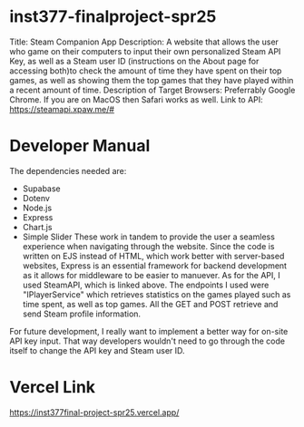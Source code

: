 # inst377-finalproject-spr25

Title: Steam Companion App
Description: A website that allows the user who game on their computers to input their own personalized Steam API Key, as well as a Steam user ID (instructions on the About page for accessing both)to check the amount of time they have spent on their top games, as well as showing them the top games that they have played within a recent amount of time.
Description of Target Browsers: Preferrably Google Chrome. If you are on MacOS then Safari works as well.
Link to API: https://steamapi.xpaw.me/#

# Developer Manual

The dependencies needed are:

- Supabase
- Dotenv
- Node.js
- Express
- Chart.js
- Simple Slider
  These work in tandem to provide the user a seamless experience when navigating through the website. Since the code is written on EJS instead of HTML, which work better with server-based websites, Express is an essential framework for backend development as it allows for middleware to be easier to manuever. As for the API, I used SteamAPI, which is linked above. The endpoints I used were "IPlayerService" which retrieves statistics on the games played such as time spent, as well as top games. All the GET and POST retrieve and send Steam profile information.

For future development, I really want to implement a better way for on-site API key input. That way developers wouldn't need to go through the code itself to change the API key and Steam user ID.

# Vercel Link
https://inst377final-project-spr25.vercel.app/
